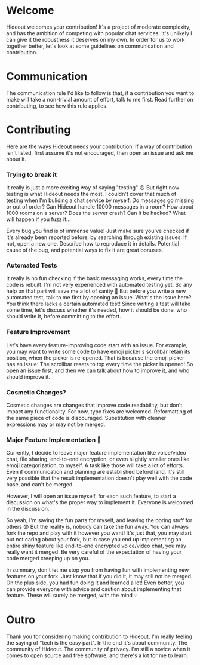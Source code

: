 # Welcome

Hideout welcomes your contribution! It's a project of moderate complexity, and has the ambition of competing with popular chat services. It's unlikely I can give it the robustness it deserves on my own. In order for us to work together better, let's look at some guidelines on communication and contribution.

# Communication

The communication rule I'd like to follow is that, if a contribution you want to make will take a non-trivial amount of effort, talk to me first. Read further on contributing, to see how this rule applies.

# Contributing

Here are the ways Hideout needs your contribution. If a way of contribution isn't listed, first assume it's not encouraged, then open an issue and ask me about it.

### Trying to break it

It really is just a more exciting way of saying "testing" 😆 But right now testing is what Hideout needs the most. I couldn't cover that much of testing when I'm buliding a chat service by myself. Do messages go missing or out of order? Can Hideout handle 10000 messages in a room? How about 1000 rooms on a server? Does the server crash? Can it be hacked? What will happen if you fuzz it...

Every bug you find is of immense value! Just make sure you've checked if it's already been reported before, by searching through existing issues. If not, open a new one. Describe how to reproduce it in details. Potential cause of the bug, and potential ways to fix it are great bonuses.

### Automated Tests

It really is no fun checking if the basic messaging works, every time the code is rebuilt. I'm not very experienced with automated testing yet. So any help on that part will save me a lot of sanity 🙏 But before you write a new automated test, talk to me first by opening an issue. What's the issue here? You think there lacks a certain automated test! Since writing a test will take some time, let's discuss whether it's needed, how it should be done, who should write it, before committing to the effort.

### Feature Improvement

Let's have every feature-improving code start with an issue. For example, you may want to write some code to have emoji picker's scrollbar retain its position, when the picker is re-opened. That is because the emoji picker has an issue: The scrollbar resets to top every time the picker is opened! So open an issue first, and then we can talk about how to improve it, and who should improve it.

### Cosmetic Changes?

Cosmetic changes are changes that improve code readability, but don't impact any functionality. For now, typo fixes are welcomed. Reformatting of the same piece of code is discouraged. Substitution with cleaner expressions may or may not be merged.

### Major Feature Implementation 🚫

Currently, I decide to leave major feature implementation like voice/video chat, file sharing, end-to-end encryption, or even slightly smaller ones like emoji categorization, to myself. A task like those will take a lot of efforts. Even if communication and planning are established beforehand, it's still very possible that the result implementation doesn't play well with the code base, and can't be merged.

However, I will open an issue myself, for each such feature, to start a discussion on what's the proper way to implement it. Everyone is welcomed in the discussion.

So yeah, I'm saving the fun parts for myself, and leaving the boring stuff for others 😨 But the reality is, nobody can take the fun away. You can always fork the repo and play with it however you want! It's just that, you may start out not caring about your fork, but in case you end up implementing an entire shiny feature like end-to-end encrypted voice/video chat, you may really want it merged. Be very careful of the expectation of having your code merged creeping up on you.

In summary, don't let me stop you from having fun with implementing new features on your fork. Just know that if you did it, it may still not be merged. On the plus side, you had fun doing it and learned a lot! Even better, you can provide everyone with advice and caution about implementing that feature. These will surely be merged, with the mind 💡

# Outro

Thank you for considering making contribution to Hideout. I'm really feeling the saying of "tech is the easy part". In the end it's about community. The community of Hideout. The community of privacy. I'm still a novice when it comes to open source and free software, and there's a lot for me to learn.
